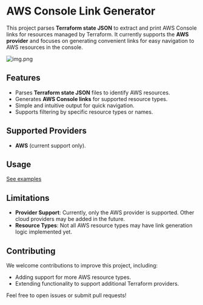 # AWS Console Link Generator

This project parses **Terraform state JSON** to extract and print AWS Console links for resources managed by Terraform. It currently supports the **AWS provider** and focuses on generating convenient links for easy navigation to AWS resources in the console.

![img.png](https://github.com/bartenew/terraform-aws-consolify/blob/main/img/img.png?raw=true)

## Features

- Parses **Terraform state JSON** files to identify AWS resources.
- Generates **AWS Console links** for supported resource types.
- Simple and intuitive output for quick navigation.
- Supports filtering by specific resource types or names.

## Supported Providers

- **AWS** (current support only).

## Usage

[See examples](./examples/complete)

## Limitations

- **Provider Support**: Currently, only the AWS provider is supported. Other cloud providers may be added in the future.
- **Resource Types**: Not all AWS resource types may have link generation logic implemented yet.

## Contributing

We welcome contributions to improve this project, including:
- Adding support for more AWS resource types.
- Extending functionality to support additional Terraform providers.

Feel free to open issues or submit pull requests!

